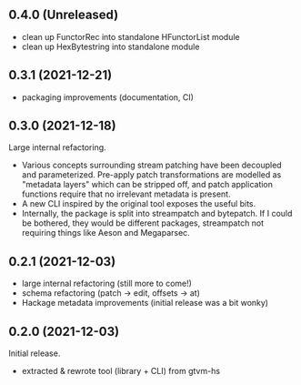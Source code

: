 ## 0.4.0 (Unreleased)
  * clean up FunctorRec into standalone HFunctorList module
  * clean up HexBytestring into standalone module

## 0.3.1 (2021-12-21)
  * packaging improvements (documentation, CI)

## 0.3.0 (2021-12-18)
Large internal refactoring.

  * Various concepts surrounding stream patching have been decoupled and
    parameterized. Pre-apply patch transformations are modelled as "metadata
    layers" which can be stripped off, and patch application functions require
    that no irrelevant metadata is present.
  * A new CLI inspired by the original tool exposes the useful bits.
  * Internally, the package is split into streampatch and bytepatch. If I could
    be bothered, they would be different packages, streampatch not requiring
    things like Aeson and Megaparsec.

## 0.2.1 (2021-12-03)
  * large internal refactoring (still more to come!)
  * schema refactoring (patch -> edit, offsets -> at)
  * Hackage metadata improvements (initial release was a bit wonky)

## 0.2.0 (2021-12-03)
Initial release.

  * extracted & rewrote tool (library + CLI) from gtvm-hs
